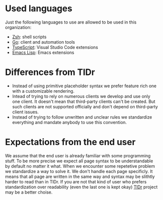 # Used languages

Just the following languages to use are allowed to be used in this organization:

- [Zsh](https://en.wikipedia.org/wiki/Z_shell): shell scripts
- [Go](https://en.wikipedia.org/wiki/Go_\(programming_language): client and
  automation tools
- [TypeScript](https://en.wikipedia.org/wiki/TypeScript): Visual Studio Code
  extensions
- [Emacs Lisp](https://en.wikipedia.org/wiki/Emacs_Lisp): Emacs extensions

# Differences from TlDr

- Instead of using primitive placeholder syntax we prefer feature rich one with
  a customizable rendering.
- Intead of trying to rely on numerous clients we develop and use only one
  client. It doesn't mean that third-party clients can't be created. But such
  clients are not supported officially and don't depend on third-party client
  issues.
- Instead of trying to follow unwritten and unclear rules we standardize
  everything and mandate anybody to use this convention.

# Expectations from the end user

We assume that the end user is already familiar with some programming stuff. To
be more precise we expect all page syntax to be understandable by default no
matter it what. When we encounter some repetetive problem we standardize a way
to solve it. We don't handle each page specificly. It means that all page are
written in the same way and syntax may be slithtly harder to read than in TlDr.
If you are not that kind of user who prefers standardization over readability
(even the last one is kept okay) [TlDr](https://github.com/tldr-pages) project
may be a better choise.

